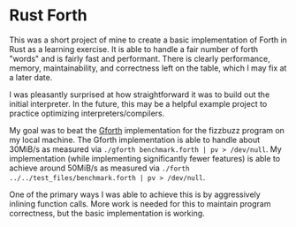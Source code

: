 # Rust Forth

This was a short project of mine to create a basic implementation of Forth in Rust as a learning exercise. It is able to handle a fair number of forth "words" and is fairly fast and performant. There is clearly performance, memory, maintainability, and correctness left on the table, which I may fix at a later date.

I was pleasantly surprised at how straightforward it was to build out the initial interpreter. In the future, this may be a helpful example project to practice optimizing interpreters/compilers.

My goal was to beat the [Gforth](https://www.gnu.org/software/gforth/) implementation for the fizzbuzz program on my local machine. The Gforth implementation is able to handle about 30MiB/s as measured via `./gforth benchmark.forth | pv > /dev/null`.
My implementation (while implementing significantly fewer features) is able to achieve around 50MiB/s as measured via `./forth ../../test_files/benchmark.forth | pv > /dev/null`.

One of the primary ways I was able to achieve this is by aggressively inlining function calls. More work is needed for this to maintain program correctness, but the basic implementation is working.